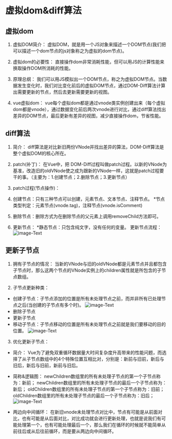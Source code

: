 # 虚拟dom&diff算法

## 虚拟dom
1. 虚拟DOM简介：
  虚拟DOM，就是用一个JS对象来描述一个DOM节点(我们把可以描述一个dom节点的js对象称之为虚拟的dom节点)。

2. 虚拟dom的必要性：
  直接操作dom非常消耗性能，但可以用JS的计算性能来换取操作DOM所消耗的性能。

3. 原理总纲：
  我们可以用JS模拟出一个DOM节点，称之为虚拟DOM节点。当数据发生变化时，我们对比变化前后的虚拟DOM节点，通过DOM-Diff算法计算出需要更新的节点，然后去更新需要更新的视图。

4. vue虚拟dom：
  vue每个虚拟dom都是通过vnode类实例创建出来（每个虚拟dom都是vnode），通过数据变化前后两次vnode进行对比，通过diff算法找出差异的DOM节点，最后更新有差异的视图，减少直接操作dom，节省性能。


## diff算法
1. 简介：
  diff算法是对比新旧两份VNode并找出差异的算法，DOM-Diff算法是整个虚拟DOM的核心所在。

2. patch(补丁)：
  在Vue中，把 DOM-Diff过程叫做patch过程。以新的VNode为基准，改造旧的oldVNode使之成为跟新的VNode一样，这就是patch过程要干的事。（主要为：1.创建节点；2.删除节点；3.更新节点）

3. patch过程(节点操作)：
  1. 创建节点：只有三种节点可以创建，元素节点、文本节点、注释节点。
    *节点类型判定：元素节点(vnode.tag)，注释节点(vnode.isComment)
  2. 删除节点：删除方式为在删除节点的父元素上调用removeChild方法即可。
  3. 更新节点：
    *静态节点：只包含纯文字，没有任何的变量。
    更新节点流程：
    ![image-Text](https://vue-js.com/learn-vue/assets/img/3.7b0442aa.png)

## 更新子节点
1. 拥有子节点的情况：
  当新的VNode与旧的oldVNode都是元素节点并且都包含子节点时，那么这两个节点的VNode实例上的children属性就是所包含的子节点数组。

2. 子节点更新种类：
  * 创建子节点：子节点添加的位置是所有未处理节点之前，而并非所有已处理节点之后(当创建的子节点有多个时)。
    ![image-Text](https://vue-js.com/learn-vue/assets/img/5.bcb4dcee.png)
  * 删除子节点
  * 更新子节点
  * 移动子节点：子节点移动的位置是所有未处理节点之前就是我们要移动的目的位置。
    ![image-Text](https://vue-js.com/learn-vue/assets/img/6.b9621b4d.png)
  
3. 优化更新子节点：
  * 简介：
    Vue为了避免双重循环数据量大时间复杂度升高带来的性能问题，而选择了从子节点数组中的4个特殊位置互相比对，分别是：新前与旧前，新后与旧后，新后与旧前，新前与旧后。

  * 简称&逻辑图：
    newChildren数组里的所有未处理子节点的第一个子节点称为：新前；
    newChildren数组里的所有未处理子节点的最后一个子节点称为：新后；
    oldChildren数组里的所有未处理子节点的第一个子节点称为：旧前；
    oldChildren数组里的所有未处理子节点的最后一个子节点称为：旧后；
    ![image-Text](https://vue-js.com/learn-vue/assets/img/8.e4c85c40.png)
  
  * 两边向中间循环：
    在新旧vnode未处理节点对比中，节点有可能是从前面对比，也有可能是从后面对比，对比成功就会进行更新处理，也就是说我们有可能处理第一个，也有可能处理最后一个，那么我们在循环的时候就不能简单从前往后或从后往前循环，而是要从两边向中间循环。